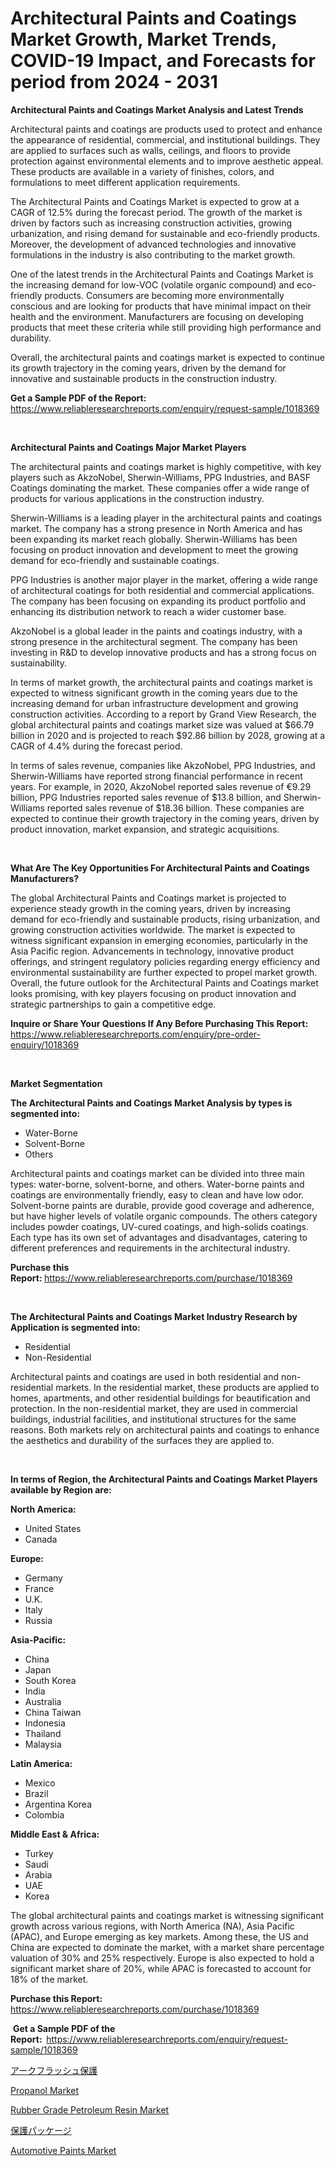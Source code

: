 <p><h1>Architectural Paints and Coatings Market Growth, Market Trends, COVID-19 Impact, and Forecasts for period from 2024 - 2031</h1></p><p><strong>Architectural Paints and Coatings Market Analysis and Latest Trends</strong></p>
<p><p>Architectural paints and coatings are products used to protect and enhance the appearance of residential, commercial, and institutional buildings. They are applied to surfaces such as walls, ceilings, and floors to provide protection against environmental elements and to improve aesthetic appeal. These products are available in a variety of finishes, colors, and formulations to meet different application requirements.</p><p>The Architectural Paints and Coatings Market is expected to grow at a CAGR of 12.5% during the forecast period. The growth of the market is driven by factors such as increasing construction activities, growing urbanization, and rising demand for sustainable and eco-friendly products. Moreover, the development of advanced technologies and innovative formulations in the industry is also contributing to the market growth.</p><p>One of the latest trends in the Architectural Paints and Coatings Market is the increasing demand for low-VOC (volatile organic compound) and eco-friendly products. Consumers are becoming more environmentally conscious and are looking for products that have minimal impact on their health and the environment. Manufacturers are focusing on developing products that meet these criteria while still providing high performance and durability.</p><p>Overall, the architectural paints and coatings market is expected to continue its growth trajectory in the coming years, driven by the demand for innovative and sustainable products in the construction industry.</p></p>
<p><strong>Get a Sample PDF of the Report:&nbsp;</strong> <a href="https://www.reliableresearchreports.com/enquiry/request-sample/1018369">https://www.reliableresearchreports.com/enquiry/request-sample/1018369</a></p>
<p>&nbsp;</p>
<p><strong>Architectural Paints and Coatings Major Market Players</strong></p>
<p><p>The architectural paints and coatings market is highly competitive, with key players such as AkzoNobel, Sherwin-Williams, PPG Industries, and BASF Coatings dominating the market. These companies offer a wide range of products for various applications in the construction industry.</p><p>Sherwin-Williams is a leading player in the architectural paints and coatings market. The company has a strong presence in North America and has been expanding its market reach globally. Sherwin-Williams has been focusing on product innovation and development to meet the growing demand for eco-friendly and sustainable coatings.</p><p>PPG Industries is another major player in the market, offering a wide range of architectural coatings for both residential and commercial applications. The company has been focusing on expanding its product portfolio and enhancing its distribution network to reach a wider customer base.</p><p>AkzoNobel is a global leader in the paints and coatings industry, with a strong presence in the architectural segment. The company has been investing in R&D to develop innovative products and has a strong focus on sustainability.</p><p>In terms of market growth, the architectural paints and coatings market is expected to witness significant growth in the coming years due to the increasing demand for urban infrastructure development and growing construction activities. According to a report by Grand View Research, the global architectural paints and coatings market size was valued at $66.79 billion in 2020 and is projected to reach $92.86 billion by 2028, growing at a CAGR of 4.4% during the forecast period.</p><p>In terms of sales revenue, companies like AkzoNobel, PPG Industries, and Sherwin-Williams have reported strong financial performance in recent years. For example, in 2020, AkzoNobel reported sales revenue of €9.29 billion, PPG Industries reported sales revenue of $13.8 billion, and Sherwin-Williams reported sales revenue of $18.36 billion. These companies are expected to continue their growth trajectory in the coming years, driven by product innovation, market expansion, and strategic acquisitions.</p></p>
<p>&nbsp;</p>
<p><strong>What Are The Key Opportunities For Architectural Paints and Coatings Manufacturers?</strong></p>
<p><p>The global Architectural Paints and Coatings market is projected to experience steady growth in the coming years, driven by increasing demand for eco-friendly and sustainable products, rising urbanization, and growing construction activities worldwide. The market is expected to witness significant expansion in emerging economies, particularly in the Asia Pacific region. Advancements in technology, innovative product offerings, and stringent regulatory policies regarding energy efficiency and environmental sustainability are further expected to propel market growth. Overall, the future outlook for the Architectural Paints and Coatings market looks promising, with key players focusing on product innovation and strategic partnerships to gain a competitive edge.</p></p>
<p><strong>Inquire or Share Your Questions If Any Before Purchasing This Report:</strong> <a href="https://www.reliableresearchreports.com/enquiry/pre-order-enquiry/1018369">https://www.reliableresearchreports.com/enquiry/pre-order-enquiry/1018369</a></p>
<p>&nbsp;</p>
<p><strong>Market Segmentation</strong></p>
<p><strong>The Architectural Paints and Coatings Market Analysis by types is segmented into:</strong></p>
<p><ul><li>Water-Borne</li><li>Solvent-Borne</li><li>Others</li></ul></p>
<p><p>Architectural paints and coatings market can be divided into three main types: water-borne, solvent-borne, and others. Water-borne paints and coatings are environmentally friendly, easy to clean and have low odor. Solvent-borne paints are durable, provide good coverage and adherence, but have higher levels of volatile organic compounds. The others category includes powder coatings, UV-cured coatings, and high-solids coatings. Each type has its own set of advantages and disadvantages, catering to different preferences and requirements in the architectural industry.</p></p>
<p><strong>Purchase this Report:&nbsp;</strong><a href="https://www.reliableresearchreports.com/purchase/1018369">https://www.reliableresearchreports.com/purchase/1018369</a></p>
<p>&nbsp;</p>
<p><strong>The Architectural Paints and Coatings Market Industry Research by Application is segmented into:</strong></p>
<p><ul><li>Residential</li><li>Non-Residential</li></ul></p>
<p><p>Architectural paints and coatings are used in both residential and non-residential markets. In the residential market, these products are applied to homes, apartments, and other residential buildings for beautification and protection. In the non-residential market, they are used in commercial buildings, industrial facilities, and institutional structures for the same reasons. Both markets rely on architectural paints and coatings to enhance the aesthetics and durability of the surfaces they are applied to.</p></p>
<p>&nbsp;</p>
<p><strong>In terms of Region, the Architectural Paints and Coatings Market Players available by Region are:</strong></p>
<p>
    <p> <strong> North America: </strong>
        <ul>
            <li>United States</li>
            <li>Canada</li>
        </ul>
        </p> 
    <p> <strong> Europe: </strong>
        <ul>
            <li>Germany</li>
            <li>France</li>
            <li>U.K.</li>
            <li>Italy</li>
            <li>Russia</li>
        </ul>
        </p> 
    <p> <strong> Asia-Pacific: </strong>
        <ul>
            <li>China</li>
            <li>Japan</li>
            <li>South Korea</li>
            <li>India</li>
            <li>Australia</li>
            <li>China Taiwan</li>
            <li>Indonesia</li>
            <li>Thailand</li>
            <li>Malaysia</li>
        </ul>
        </p> 
    <p> <strong> Latin America: </strong>
        <ul>
            <li>Mexico</li>
            <li>Brazil</li>
            <li>Argentina Korea</li>
            <li>Colombia</li>
        </ul>
        </p> 
    <p> <strong> Middle East & Africa: </strong>
        <ul>
            <li>Turkey</li>
            <li>Saudi</li>
            <li>Arabia</li>
            <li>UAE</li>
            <li>Korea</li>
        </ul>
    </p>
    </p>
<p><p>The global architectural paints and coatings market is witnessing significant growth across various regions, with North America (NA), Asia Pacific (APAC), and Europe emerging as key markets. Among these, the US and China are expected to dominate the market, with a market share percentage valuation of 30% and 25% respectively. Europe is also expected to hold a significant market share of 20%, while APAC is forecasted to account for 18% of the market.</p></p>
<p><strong>Purchase this Report: </strong><a href="https://www.reliableresearchreports.com/purchase/1018369">https://www.reliableresearchreports.com/purchase/1018369</a></p>
<p>&nbsp;<strong>Get a Sample PDF of the Report:&nbsp;&nbsp;</strong><a href="https://www.reliableresearchreports.com/enquiry/request-sample/1018369">https://www.reliableresearchreports.com/enquiry/request-sample/1018369</a></p>
<p><strong></strong></p>
<p><p><a href="https://github.com/oafhukehf4709715/Market-Research-Report-List-1/blob/main/6029493192335.md">アークフラッシュ保護</a></p><p><a href="https://github.com/jj19131/Market-Research-Report-List-1/blob/main/propanol-market.md">Propanol Market</a></p><p><a href="https://issuu.com/reportprime-2/docs/rubber-grade-petroleum-resin-market-size-2030.pptx">Rubber Grade Petroleum Resin Market</a></p><p><a href="https://github.com/dzy793153605/Market-Research-Report-List-1/blob/main/3381817192336.md">保護パッケージ</a></p><p><a href="https://github.com/jodemen/Market-Research-Report-List-1/blob/main/automotive-paints-market.md">Automotive Paints Market</a></p></p>